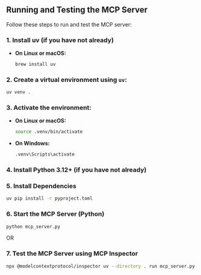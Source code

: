 
## Running and Testing the MCP Server

Follow these steps to run and test the MCP server:

### 1.  Install uv (if you have not already)

- **On Linux or macOS:**
  ```sh
  brew install uv
  ```

### 2.  Create a virtual environment using `uv`:

```sh
uv venv .
```

### 3.  Activate the environment:

- **On Linux or macOS:**

  ```sh
  source .venv/bin/activate
  ```

- **On Windows:**

  ```sh
  .venv\Scripts\activate
  ```

### 4.  Install Python 3.12+ (if you have not already)

### 5. Install Dependencies

```sh
uv pip install -r pyproject.toml
```

### 6. Start the MCP Server (Python)
```sh
python mcp_server.py
```
OR 

### 7. Test the MCP Server using MCP Inspector

```sh
npx @modelcontextprotocol/inspector uv --directory . run mcp_server.py
```
